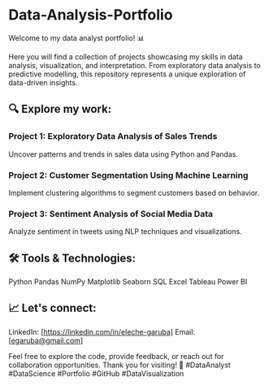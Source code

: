 # Data-Analysis-Portfolio
Welcome to my data analyst portfolio! 📊 

Here you will find a collection of projects showcasing my skills in data analysis, visualization, and interpretation. 
From exploratory data analysis to predictive modelling, this repository represents a unique exploration of data-driven insights.

## 🔍 Explore my work:

### Project 1: Exploratory Data Analysis of Sales Trends
Uncover patterns and trends in sales data using Python and Pandas.

### Project 2: Customer Segmentation Using Machine Learning
Implement clustering algorithms to segment customers based on behavior.

### Project 3: Sentiment Analysis of Social Media Data
Analyze sentiment in tweets using NLP techniques and visualizations.

## 🛠️ Tools & Technologies:
Python
Pandas
NumPy
Matplotlib
Seaborn
SQL
Excel
Tableau
Power BI

## 📈 Let's connect:
LinkedIn: [https://linkedin.com/in/eleche-garuba]
Email: [egaruba@gmail.com]

Feel free to explore the code, provide feedback, or reach out for collaboration opportunities. Thank you for visiting! 🚀 #DataAnalyst #DataScience #Portfolio #GitHub #DataVisualization

